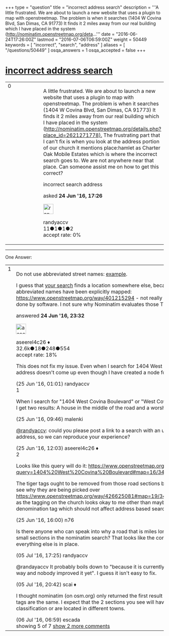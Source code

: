 +++
type = "question"
title = "incorrect address search"
description = '''A little frustrated. We are about to launch a new website that uses a plugin to map with openstreetmap. The problem is when it searches (1404 W Covina Blvd, San Dimas, CA 91773) It finds it 2 miles away from our real building which I have placed in the system (http://nominatim.openstreetmap.org/deta...'''
date = "2016-06-24T17:26:00Z"
lastmod = "2016-07-06T06:59:00Z"
weight = 50449
keywords = [ "incorrect", "search", "address" ]
aliases = [ "/questions/50449" ]
osqa_answers = 1
osqa_accepted = false
+++

<div class="headNormal">

# [incorrect address search](/questions/50449/incorrect-address-search)

</div>

<div id="main-body">

<div id="askform">

<table id="question-table" style="width:100%;">
<colgroup>
<col style="width: 50%" />
<col style="width: 50%" />
</colgroup>
<tbody>
<tr>
<td style="width: 30px; vertical-align: top"><div class="vote-buttons">
<span id="post-50449-upvote" class="ajax-command post-vote up" rel="nofollow" title="I like this post (click again to cancel)"> </span>
<div id="post-50449-score" class="post-score" title="current number of votes">
0
</div>
<span id="post-50449-downvote" class="ajax-command post-vote down" rel="nofollow" title="I dont like this post (click again to cancel)"> </span> <span id="favorite-mark" class="ajax-command favorite-mark" rel="nofollow" title="mark/unmark this question as favorite (click again to cancel)"> </span>
<div id="favorite-count" class="favorite-count">
&#10;</div>
</div></td>
<td><div id="item-right">
<div class="question-body">
<p>A little frustrated. We are about to launch a new website that uses a plugin to map with openstreetmap. The problem is when it searches (1404 W Covina Blvd, San Dimas, CA 91773) It finds it 2 miles away from our real building which I have placed in the system (<a href="http://nominatim.openstreetmap.org/details.php?place_id=2621271778).">http://nominatim.openstreetmap.org/details.php?place_id=2621271778).</a> The frustrating part that I can't fix is when you look at the address portion of our church it mentions place:hamlet as Charter Oak Mobile Estates which is where the incorrect search goes to. We are not anywhere near that place. Can someone assist me on how to get this correct?</p>
</div>
<div id="question-tags" class="tags-container tags">
<span class="post-tag tag-link-incorrect" rel="tag" title="see questions tagged &#39;incorrect&#39;">incorrect</span> <span class="post-tag tag-link-search" rel="tag" title="see questions tagged &#39;search&#39;">search</span> <span class="post-tag tag-link-address" rel="tag" title="see questions tagged &#39;address&#39;">address</span>
</div>
<div id="question-controls" class="post-controls">
&#10;</div>
<div class="post-update-info-container">
<div class="post-update-info post-update-info-user">
<p>asked <strong>24 Jun '16, 17:26</strong></p>
<img src="https://secure.gravatar.com/avatar/02250a8ec3a1fc5960c99e8aeb0bf6d3?s=32&amp;d=identicon&amp;r=g" class="gravatar" width="32" height="32" alt="randyaccv&#39;s gravatar image" />
<p><span>randyaccv</span><br />
<span class="score" title="11 reputation points">11</span><span title="1 badges"><span class="badge1">●</span><span class="badgecount">1</span></span><span title="1 badges"><span class="silver">●</span><span class="badgecount">1</span></span><span title="2 badges"><span class="bronze">●</span><span class="badgecount">2</span></span><br />
<span class="accept_rate" title="Rate of the user&#39;s accepted answers">accept rate:</span> <span title="randyaccv has no accepted answers">0%</span></p>
</div>
</div>
<div id="comments-container-50449" class="comments-container">
&#10;</div>
<div id="comment-tools-50449" class="comment-tools">
&#10;</div>
<div class="clear">
&#10;</div>
<div id="comment-50449-form-container" class="comment-form-container">
&#10;</div>
<div class="clear">
&#10;</div>
</div></td>
</tr>
</tbody>
</table>

------------------------------------------------------------------------

<div class="tabBar">

<span id="sort-top"></span>

<div class="headQuestions">

One Answer:

</div>

</div>

<span id="50454"></span>

<div id="answer-container-50454" class="answer">

<table style="width:100%;">
<colgroup>
<col style="width: 50%" />
<col style="width: 50%" />
</colgroup>
<tbody>
<tr>
<td style="width: 30px; vertical-align: top"><div class="vote-buttons">
<span id="post-50454-upvote" class="ajax-command post-vote up" rel="nofollow" title="I like this post (click again to cancel)"> </span>
<div id="post-50454-score" class="post-score" title="current number of votes">
1
</div>
<span id="post-50454-downvote" class="ajax-command post-vote down" rel="nofollow" title="I dont like this post (click again to cancel)"> </span>
</div></td>
<td><div class="item-right">
<div class="answer-body">
<p>Do not use abbreviated street names: <a href="http://nominatim.openstreetmap.org/search.php?q=1404+West+Covina+Boulevard%2C+Charter+Oak+Mobile+Estates%2C+Los+Angeles+County&amp;polygon=1&amp;viewbox=">example</a>.</p>
<p>I guess that <a href="http://nominatim.openstreetmap.org/search.php?q=1404+W+Covina+Blvd%2C+San+Dimas%2C+CA+91773&amp;polygon=1&amp;viewbox=">your search</a> finds a location somewhere else, because there the abbreviated names have been explicitly mapped: <a href="https://www.openstreetmap.org/way/401215294">https://www.openstreetmap.org/way/401215294</a> - not really good. That should be done by software. I not sure why Nominatim evaluates those Tiger tags at all.</p>
</div>
<div class="answer-controls post-controls">
&#10;</div>
<div class="post-update-info-container">
<div class="post-update-info post-update-info-user">
<p>answered <strong>24 Jun '16, 23:32</strong></p>
<img src="https://secure.gravatar.com/avatar/66f0dc05b44574e3894be07b0b37cf37?s=32&amp;d=identicon&amp;r=g" class="gravatar" width="32" height="32" alt="aseerel4c26&#39;s gravatar image" />
<p><span>aseerel4c26 ♦</span><br />
<span class="score" title="32615 reputation points"><span>32.6k</span></span><span title="18 badges"><span class="badge1">●</span><span class="badgecount">18</span></span><span title="248 badges"><span class="silver">●</span><span class="badgecount">248</span></span><span title="554 badges"><span class="bronze">●</span><span class="badgecount">554</span></span><br />
<span class="accept_rate" title="Rate of the user&#39;s accepted answers">accept rate:</span> <span title="aseerel4c26 has 169 accepted answers">18%</span></p>
</div>
</div>
<div id="comments-container-50454" class="comments-container">
<span id="50455"></span>
<div id="comment-50455" class="comment">
<div id="post-50455-score" class="comment-score">
&#10;</div>
<div class="comment-text">
<p>This does not fix my issue. Even when I search for 1404 West Covina Boulevard, my address doesn't come up even though I have created a node for it.</p>
</div>
<div id="comment-50455-info" class="comment-info">
<span class="comment-age">(25 Jun '16, 01:01)</span> <span class="comment-user userinfo">randyaccv</span>
</div>
</div>
<span id="50456"></span>
<div id="comment-50456" class="comment">
<div id="post-50456-score" class="comment-score">
1
</div>
<div class="comment-text">
<p>When I search for "1404 West Covina Boulevard" or "West Covina Boulevard 1404" I get two results: A house in the middle of the road and a worship place.</p>
</div>
<div id="comment-50456-info" class="comment-info">
<span class="comment-age">(25 Jun '16, 09:46)</span> <span class="comment-user userinfo">malenki</span>
</div>
</div>
<span id="50457"></span>
<div id="comment-50457" class="comment">
<div id="post-50457-score" class="comment-score">
&#10;</div>
<div class="comment-text">
<p><a href="https://help.openstreetmap.org/users/12466/randyaccv">@randyaccv</a>: could you please post a link to a search with an unabbreviated address, so we can reproduce your experience?</p>
</div>
<div id="comment-50457-info" class="comment-info">
<span class="comment-age">(25 Jun '16, 12:03)</span> <span class="comment-user userinfo">aseerel4c26 ♦</span>
</div>
</div>
<span id="50458"></span>
<div id="comment-50458" class="comment">
<div id="post-50458-score" class="comment-score">
2
</div>
<div class="comment-text">
<p>Looks like this query will do it: <a href="https://www.openstreetmap.org/search?query=1404%20West%20Covina%20Boulevard#map=16/34.1004/-117.8242">https://www.openstreetmap.org/search?query=1404%20West%20Covina%20Boulevard#map=16/34.1004/-117.8242</a></p>
<p>The tiger tags ought to be removed from those road sections but regardless, I don't see why they are being picked over <a href="https://www.openstreetmap.org/way/426625081#map=19/34.09874/-117.83605">https://www.openstreetmap.org/way/426625081#map=19/34.09874/-117.83605</a> as the tagging on the church looks okay to me other than maybe adding a denomination tag which should not affect address based searches.</p>
</div>
<div id="comment-50458-info" class="comment-info">
<span class="comment-age">(25 Jun '16, 16:00)</span> <span class="comment-user userinfo">n76</span>
</div>
</div>
<span id="50637"></span>
<div id="comment-50637" class="comment">
<div id="post-50637-score" class="comment-score">
&#10;</div>
<div class="comment-text">
<p>Is there anyone who can speak into why a road that is miles long is only returning 2 small sections in the nominatim search? That looks like the core of the issue since everything else is in place.</p>
</div>
<div id="comment-50637-info" class="comment-info">
<span class="comment-age">(05 Jul '16, 17:25)</span> <span class="comment-user userinfo">randyaccv</span>
</div>
</div>
<span id="50638"></span>
<div id="comment-50638" class="comment not_top_scorer">
<div id="post-50638-score" class="comment-score">
&#10;</div>
<div class="comment-text">
<p>@randayaccv It probably boils down to "because it is currently implemented that way and nobody improved it yet". I guess it isn't easy to fix.</p>
</div>
<div id="comment-50638-info" class="comment-info">
<span class="comment-age">(05 Jul '16, 20:42)</span> <span class="comment-user userinfo">scai ♦</span>
</div>
</div>
<span id="50654"></span>
<div id="comment-50654" class="comment not_top_scorer">
<div id="post-50654-score" class="comment-score">
&#10;</div>
<div class="comment-text">
<p>I thought nominatim (on osm.org) only returned the first result when all the other tags are the same. I expect that the 2 sections you see will have e.g. a different road classification or are located in different towns.</p>
</div>
<div id="comment-50654-info" class="comment-info">
<span class="comment-age">(06 Jul '16, 06:59)</span> <span class="comment-user userinfo">escada</span>
</div>
</div>
</div>
<div id="comment-tools-50454" class="comment-tools">
<span class="comments-showing"> showing 5 of 7 </span> <a href="#" class="show-all-comments-link">show 2 more comments</a>
</div>
<div class="clear">
&#10;</div>
<div id="comment-50454-form-container" class="comment-form-container">
&#10;</div>
<div class="clear">
&#10;</div>
</div></td>
</tr>
</tbody>
</table>

</div>

<div class="paginator-container-left">

</div>

</div>

</div>


